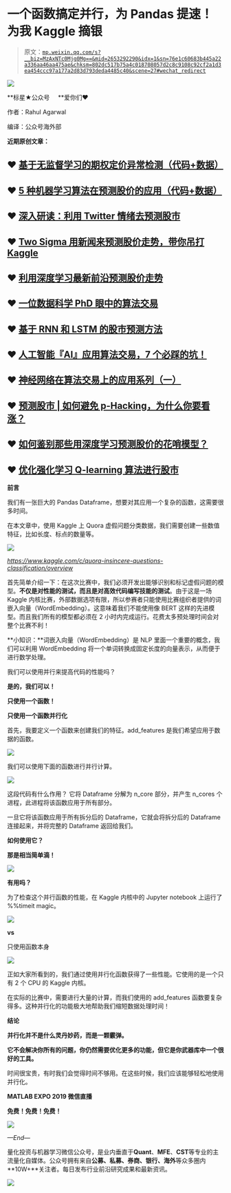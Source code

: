 # 一个函数搞定并行，为 Pandas 提速！为我 Kaggle 摘银

> 原文：[`mp.weixin.qq.com/s?__biz=MzAxNTc0Mjg0Mg==&mid=2653292290&idx=1&sn=76e1c60683b445a22a336aa46aa475ae&chksm=802dc517b75a4c018708057d2c8c9108c92cf2a1d3ea454ccc97a177a2d83d793deda4485c40&scene=27#wechat_redirect`](http://mp.weixin.qq.com/s?__biz=MzAxNTc0Mjg0Mg==&mid=2653292290&idx=1&sn=76e1c60683b445a22a336aa46aa475ae&chksm=802dc517b75a4c018708057d2c8c9108c92cf2a1d3ea454ccc97a177a2d83d793deda4485c40&scene=27#wechat_redirect)

![](img/34178214a765d0578fea405af887f201.png)

**标星★公众号     **爱你们♥

作者：Rahul Agarwal

编译：公众号海外部

**近期原创文章：**

## ♥ [基于无监督学习的期权定价异常检测（代码+数据）](https://mp.weixin.qq.com/s?__biz=MzAxNTc0Mjg0Mg==&mid=2653290562&idx=1&sn=dee61b832e1aa2c062a96bb27621c29d&chksm=802dc257b75a4b41b5623ade23a7de86333bfd3b4299fb69922558b0cbafe4c930b5ef503d89&token=1298662931&lang=zh_CN&scene=21#wechat_redirect)

## ♥ [5 种机器学习算法在预测股价的应用（代码+数据）](https://mp.weixin.qq.com/s?__biz=MzAxNTc0Mjg0Mg==&mid=2653290588&idx=1&sn=1d0409ad212ea8627e5d5cedf61953ac&chksm=802dc249b75a4b5fa245433320a4cc9da1a2cceb22df6fb1a28e5b94ff038319ae4e7ec6941f&token=1298662931&lang=zh_CN&scene=21#wechat_redirect)

## ♥ [深入研读：利用 Twitter 情绪去预测股市](https://mp.weixin.qq.com/s?__biz=MzAxNTc0Mjg0Mg==&mid=2653290402&idx=1&sn=efda9ea106991f4f7ccabcae9d809e00&chksm=802e3db7b759b4a173dc8f2ab5c298ab3146bfd7dd5aca75929c74ecc999a53b195c16f19c71&token=1330520237&lang=zh_CN&scene=21#wechat_redirect)

## ♥ [Two Sigma 用新闻来预测股价走势，带你吊打 Kaggle](https://mp.weixin.qq.com/s?__biz=MzAxNTc0Mjg0Mg==&mid=2653290456&idx=1&sn=b8d2d8febc599742e43ea48e3c249323&chksm=802e3dcdb759b4db9279c689202101b6b154fb118a1c1be12b52e522e1a1d7944858dbd6637e&token=1330520237&lang=zh_CN&scene=21#wechat_redirect)

## ♥ [利用深度学习最新前沿预测股价走势](https://mp.weixin.qq.com/s?__biz=MzAxNTc0Mjg0Mg==&mid=2653290080&idx=1&sn=06c50cefe78a7b24c64c4fdb9739c7f3&chksm=802e3c75b759b563c01495d16a638a56ac7305fc324ee4917fd76c648f670b7f7276826bdaa8&token=770078636&lang=zh_CN&scene=21#wechat_redirect)

## ♥ [一位数据科学 PhD 眼中的算法交易](https://mp.weixin.qq.com/s?__biz=MzAxNTc0Mjg0Mg==&mid=2653290118&idx=1&sn=a261307470cf2f3e458ab4e7dc309179&chksm=802e3c93b759b585e079d3a797f512dfd0427ac02942339f4f1454bd368ba47be21cb52cf969&token=770078636&lang=zh_CN&scene=21#wechat_redirect)

## ♥ [基于 RNN 和 LSTM 的股市预测方法](https://mp.weixin.qq.com/s?__biz=MzAxNTc0Mjg0Mg==&mid=2653290481&idx=1&sn=f7360ea8554cc4f86fcc71315176b093&chksm=802e3de4b759b4f2235a0aeabb6e76b3e101ff09b9a2aa6fa67e6e824fc4274f68f4ae51af95&token=1865137106&lang=zh_CN&scene=21#wechat_redirect)

## ♥ [人工智能『AI』应用算法交易，7 个必踩的坑！](https://mp.weixin.qq.com/s?__biz=MzAxNTc0Mjg0Mg==&mid=2653289974&idx=1&sn=88f87cb64999d9406d7c618350aac35d&chksm=802e3fe3b759b6f5eca6e777364270cbaa0bf35e9a1535255be9751c3a77642676993a861132&token=770078636&lang=zh_CN&scene=21#wechat_redirect)

## ♥ [神经网络在算法交易上的应用系列（一）](https://mp.weixin.qq.com/s?__biz=MzAxNTc0Mjg0Mg==&mid=2653289962&idx=1&sn=5f5aa65ec00ce176501c85c7c106187d&chksm=802e3fffb759b6e9f2d4518f9d3755a68329c8753745333ef9d70ffd04bd088fd7b076318358&token=770078636&lang=zh_CN&scene=21#wechat_redirect)

## ♥ [预测股市 | 如何避免 p-Hacking，为什么你要看涨？](https://mp.weixin.qq.com/s?__biz=MzAxNTc0Mjg0Mg==&mid=2653289820&idx=1&sn=d3fee74ba1daab837433e4ef6b0ab4d9&chksm=802e3f49b759b65f422d20515942d5813aead73231da7d78e9f235bdb42386cf656079e69b8b&token=770078636&lang=zh_CN&scene=21#wechat_redirect)

## ♥ [如何鉴别那些用深度学习预测股价的花哨模型？](https://mp.weixin.qq.com/s?__biz=MzAxNTc0Mjg0Mg==&mid=2653290132&idx=1&sn=cbf1e2a4526e6e9305a6110c17063f46&chksm=802e3c81b759b597d3dd94b8008e150c90087567904a29c0c4b58d7be220a9ece2008956d5db&token=1266110554&lang=zh_CN&scene=21#wechat_redirect)

## ♥ [优化强化学习 Q-learning 算法进行股市](https://mp.weixin.qq.com/s?__biz=MzAxNTc0Mjg0Mg==&mid=2653290286&idx=1&sn=882d39a18018733b93c8c8eac385b515&chksm=802e3d3bb759b42d1fc849f96bf02ae87edf2eab01b0beecd9340112c7fb06b95cb2246d2429&token=1330520237&lang=zh_CN&scene=21#wechat_redirect)

**前言**

我们有一张巨大的 Pandas Dataframe，想要对其应用一个复杂的函数，这需要很多时间。 

在本文章中，使用 Kaggle 上 Quora 虚假问题分类数据，我们需要创建一些数值特征，比如长度、标点的数量等。

![](img/686a17ebfaf455f3e4b7c2fd9a97a386.png)

*https://www.kaggle.com/c/quora-insincere-questions-classification/overview*

首先简单介绍一下：在这次比赛中，我们必须开发出能够识别和标记虚假问题的模型。**不仅是对性能的测试，而且是对高效代码编写技能的测试**。由于这是一场 Kaggle 内核比赛，外部数据选项有限，所以参赛者只能使用比赛组织者提供的词嵌入向量（WordEmbedding）。这意味着我们不能使用像 BERT 这样的先进模型。而且我们所有的模型都必须在 2 小时内完成运行。花费太多预处理时间会对整个比赛不利！

**小知识：**词嵌入向量（WordEmbedding）是 NLP 里面一个重要的概念，我们可以利用 WordEmbedding 将一个单词转换成固定长度的向量表示，从而便于进行数学处理。

我们可以使用并行来提高代码的性能吗？

**是的，我们可以！**

**只使用一个函数！**

**只使用一个函数并行化**

首先，我要定义一个函数来创建我们的特征。add_features 是我们希望应用于数据的函数。

![](img/72b9d2a4faf7d320e0fd0b10fd695471.png)

我们可以使用下面的函数进行并行计算。

![](img/c457dd16d452a86fcb83df9aaf0fa3e6.png)

这段代码有什么作用？ 它将 Dataframe 分解为 n_core 部分，并产生 n_cores 个进程，此进程将该函数应用于所有部分。

一旦它将该函数应用于所有拆分后的 Dataframe，它就会将拆分后的 Dataframe 连接起来，并将完整的 Dataframe 返回给我们。

**如何使用它？**

**那是相当简单滴！**

![](img/9c57f6eca61f3587bf184d96d9bcd208.png)

**有用吗？**

为了检查这个并行函数的性能，在 Kaggle 内核中的 Jupyter notebook 上运行了 %%timeit magic。

![](img/2338fd8ffc6ee7c0ed79dd308fffe91e.png)

**vs**

只使用函数本身

![](img/dac977fbfaae5b5959d36ef8d2456526.png)

正如大家所看到的，我们通过使用并行化函数获得了一些性能。它使用的是一个只有 2 个 CPU 的 Kaggle 内核。

在实际的比赛中，需要进行大量的计算，而我们使用的 add_features 函数要复杂得多。这种并行化的功能极大地帮助我们缩短数据处理时间！

**结论**

**并行化并不是什么灵丹妙药，而是一颗霰弹。**

**它不会解决你所有的问题，你仍然需要优化更多的功能，但它是你武器库中一个很好的工具。**

时间很宝贵，有时我们会觉得时间不够用。在这些时候，我们应该能够轻松地使用并行化。

**MATLAB EXPO 2019 微信直播**

**免费！免费！免费！**

![](img/23517f3d04f30fcc3dfcf46e91181950.png)

*—End—*

量化投资与机器学习微信公众号，是业内垂直于**Quant**、**MFE**、**CST**等专业的主流量化自媒体。公众号拥有来自**公募、私募、券商、银行、海外**等众多圈内**10W+**关注者。每日发布行业前沿研究成果和最新资讯。

![](img/48420b80b7165b5f8e0be398e7b70475.png)